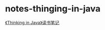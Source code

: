 # notes-thinging-in-java
[《Thinking in Java》读书笔记](https://github.com/dengchengchao/notes-thinging-in-java/issues)
